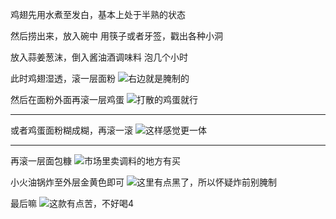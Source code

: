 鸡翅先用水煮至发白，基本上处于半熟的状态

然后捞出来，放入碗中
用筷子或者牙签，戳出各种小洞

放入蒜姜葱沫，倒入酱油酒调味料
泡几个小时

此时鸡翅湿透，滚一层面粉
![右边就是腌制的](http://upload-images.jianshu.io/upload_images/1936727-1a289646cfbeb708.jpg?imageMogr2/auto-orient/strip%7CimageView2/2/w/1080/q/50)

然后在面粉外面再滚一层鸡蛋
![打散的鸡蛋就行](http://upload-images.jianshu.io/upload_images/1936727-2cefb28f22787e92.jpg?imageMogr2/auto-orient/strip%7CimageView2/2/w/1080/q/50)

----------------------------------------------------------------------
或者鸡蛋面粉糊成糊，再滚一滚
![这样感觉更一体](http://upload-images.jianshu.io/upload_images/1936727-e32cf37fba9e5455.jpg?imageMogr2/auto-orient/strip%7CimageView2/2/w/1080/q/50)

----------------------------------------------------------------------

再滚一层面包糠
![市场里卖调料的地方有买](http://upload-images.jianshu.io/upload_images/1936727-3d42636674cd98ef.jpg?imageMogr2/auto-orient/strip%7CimageView2/2/w/1080/q/50)

小火油锅炸至外层金黄色即可
![这里有点黑了，所以怀疑炸前别腌制](http://upload-images.jianshu.io/upload_images/1936727-0f9c8598271b32ac.jpg?imageMogr2/auto-orient/strip%7CimageView2/2/w/1080/q/50)

最后嘛
![这款有点苦，不好喝](http://upload-images.jianshu.io/upload_images/1936727-e5cb97c128329aa5.jpg?imageMogr2/auto-orient/strip%7CimageView2/2/w/1080/q/50)4